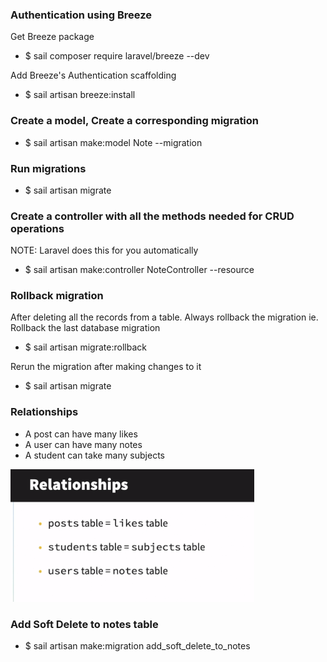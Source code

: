 ### Authentication using Breeze

Get Breeze package
- $ sail composer require laravel/breeze --dev

Add Breeze's Authentication scaffolding
- $ sail artisan breeze:install


### Create a model, Create a corresponding migration

- $ sail artisan make:model Note --migration


### Run migrations

- $ sail artisan migrate


### Create a controller with all the methods needed for CRUD operations

NOTE: Laravel does this for you automatically

- $ sail artisan make:controller NoteController --resource

### Rollback migration

After deleting all the records from a table. Always rollback the migration
ie. Rollback the last database migration

- $ sail artisan migrate:rollback

Rerun the migration after making changes to it

- $ sail artisan migrate


### Relationships

- A post can have many likes
- A user can have many notes
- A student can take many subjects

![Relationships Picture](Relationship.png)


### Add Soft Delete to notes table
- $ sail artisan make:migration add_soft_delete_to_notes

